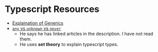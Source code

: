 # Typescript Resources
- [Explaination of Generics](https://www.youtube.com/watch?v=EcCTIExsqmI)
- [`any` vs `unknown` vs `never`](https://www.youtube.com/watch?v=kWmUNChlzVw)
  - He says he has linked articles in the description. I have not read them.
  - He uses __set theory__ to explain typescript types. 
